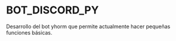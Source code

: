 # BOT_DISCORD_PY
Desarrollo del bot yhorm que permite actualmente hacer pequeñas funciones básicas.
